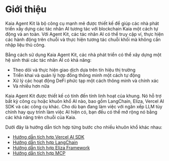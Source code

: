 # Giới thiệu

Kaia Agent Kit là bộ công cụ mạnh mẽ được thiết kế để giúp các nhà phát triển xây dựng các tác nhân AI tương tác với blockchain Kaia một cách tự động và an toàn. Với Agent Kit, các tác nhân AI có thể truy cập ví, thực hiện các hành động trên chuỗi và thực hiện tương tác chuỗi khối mà không cần nhập liệu thủ công.

Bằng cách sử dụng Kaia Agent Kit, các nhà phát triển có thể xây dựng một hệ sinh thái các tác nhân AI có khả năng:

- Theo dõi và thực hiện giao dịch dựa trên tín hiệu thị trường
- Triển khai và quản lý hợp đồng thông minh một cách tự động
- Xử lý các hoạt động DeFi phức tạp một cách thông minh và chính xác
- Và nhiều hơn nữa

Kaia Agent Kit được thiết kế có tính đến tính linh hoạt của khung. Nó hỗ trợ bất kỳ công cụ hoặc khuôn khổ AI nào, bao gồm LangChain, Eliza, Vercel AI SDK và các công cụ khác. Cho dù bạn đang làm việc với ngăn xếp LLM tùy chỉnh hay quy trình làm việc AI hiện có, bạn đều có thể mở rộng nó bằng các khả năng trên chuỗi của Kaia.

Dưới đây là hướng dẫn tích hợp từng bước cho nhiều khuôn khổ khác nhau:

- [Hướng dẫn tích hợp Vercel AI SDK](vercel-ai-guide.md)
- [Hướng dẫn tích hợp LangChain](langchain.md)
- [Hướng dẫn tích hợp Eliza Framework](eliza.md)
- [Hướng dẫn tích hợp MCP](mcp.md)